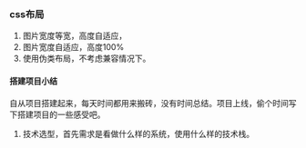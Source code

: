 ### css布局

1. 图片宽度等宽，高度自适应，
2. 图片宽度自适应，高度100%
3. 使用伪类布局，不考虑兼容情况下。



#### 搭建项目小结



​	自从项目搭建起来，每天时间都用来搬砖，没有时间总结。项目上线，偷个时间写下搭建项目的一些感受吧。

1. 技术选型，首先需求是看做什么样的系统，使用什么样的技术栈。